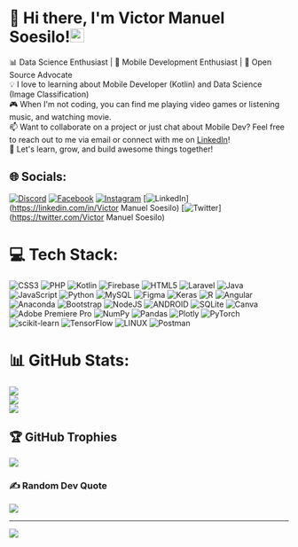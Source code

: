 # 👋 Hi there, I'm Victor Manuel Soesilo!<img src="https://media.giphy.com/media/hvRJCLFzcasrR4ia7z/giphy.gif" width="25px" height="25px"><br>
📊 Data Science Enthusiast | 📱 Mobile Development Enthusiast | 🚀 Open Source Advocate<br>💡 I love to learning about Mobile Developer (Kotlin) and Data Science (Image Classification)<br>🎮 When I'm not coding, you can find me playing video games or listening music, and watching movie.<br>📫 Want to collaborate on a project or just chat about Mobile Dev? Feel free to reach out to me via email or connect with me on [LinkedIn](https://www.linkedin.com/in/victor-manuel-soesilo-7915721b5/)!<br>🚀 Let's learn, grow, and build awesome things together!


## 🌐 Socials:
[![Discord](https://img.shields.io/badge/Discord-%237289DA.svg?logo=discord&logoColor=white)](https://discord.gg/317725744820256768) [![Facebook](https://img.shields.io/badge/Facebook-%231877F2.svg?logo=Facebook&logoColor=white)](https://facebook.com/livan.soesilo) [![Instagram](https://img.shields.io/badge/Instagram-%23E4405F.svg?logo=Instagram&logoColor=white)](https://instagram.com/victor_livan) [![LinkedIn](https://img.shields.io/badge/LinkedIn-%230077B5.svg?logo=linkedin&logoColor=white)](https://linkedin.com/in/Victor Manuel Soesilo) [![Twitter](https://img.shields.io/badge/Twitter-%231DA1F2.svg?logo=Twitter&logoColor=white)](https://twitter.com/Victor Manuel Soesilo) 

# 💻 Tech Stack:
![CSS3](https://img.shields.io/badge/css3-%231572B6.svg?style=flat&logo=css3&logoColor=white) ![PHP](https://img.shields.io/badge/php-%23777BB4.svg?style=flat&logo=php&logoColor=white) ![Kotlin](https://img.shields.io/badge/kotlin-%230095D5.svg?style=flat&logo=kotlin&logoColor=white) ![Firebase](https://img.shields.io/badge/firebase-%23039BE5.svg?style=flat&logo=firebase) ![HTML5](https://img.shields.io/badge/html5-%23E34F26.svg?style=flat&logo=html5&logoColor=white) ![Laravel](https://img.shields.io/badge/laravel-%23FF2D20.svg?style=flat&logo=laravel&logoColor=white) ![Java](https://img.shields.io/badge/java-%23ED8B00.svg?style=flat&logo=java&logoColor=white) ![JavaScript](https://img.shields.io/badge/javascript-%23323330.svg?style=flat&logo=javascript&logoColor=%23F7DF1E) ![Python](https://img.shields.io/badge/python-3670A0?style=flat&logo=python&logoColor=ffdd54) ![MySQL](https://img.shields.io/badge/mysql-%2300f.svg?style=flat&logo=mysql&logoColor=white) 	![Figma](https://img.shields.io/badge/figma-%23F24E1E.svg?style=flat&logo=figma&logoColor=white) ![Keras](https://img.shields.io/badge/Keras-%23D00000.svg?style=flat&logo=Keras&logoColor=white) ![R](https://img.shields.io/badge/r-%23276DC3.svg?style=flat&logo=r&logoColor=white) ![Angular](https://img.shields.io/badge/angular-%23DD0031.svg?style=flat&logo=angular&logoColor=white) ![Anaconda](https://img.shields.io/badge/Anaconda-%2344A833.svg?style=flat&logo=anaconda&logoColor=white) ![Bootstrap](https://img.shields.io/badge/bootstrap-%23563D7C.svg?style=flat&logo=bootstrap&logoColor=white) ![NodeJS](https://img.shields.io/badge/node.js-6DA55F?style=flat&logo=node.js&logoColor=white) ![ANDROID](https://img.shields.io/badge/android-%2320232a.svg?style=flat&logo=android&logoColor=%a4c639) ![SQLite](https://img.shields.io/badge/sqlite-%2307405e.svg?style=flat&logo=sqlite&logoColor=white) ![Canva](https://img.shields.io/badge/Canva-%2300C4CC.svg?style=flat&logo=Canva&logoColor=white) ![Adobe Premiere Pro](https://img.shields.io/badge/Adobe%20Premiere%20Pro-9999FF.svg?style=flat&logo=Adobe%20Premiere%20Pro&logoColor=white) ![NumPy](https://img.shields.io/badge/numpy-%23013243.svg?style=flat&logo=numpy&logoColor=white) ![Pandas](https://img.shields.io/badge/pandas-%23150458.svg?style=flat&logo=pandas&logoColor=white) ![Plotly](https://img.shields.io/badge/Plotly-%233F4F75.svg?style=flat&logo=plotly&logoColor=white) ![PyTorch](https://img.shields.io/badge/PyTorch-%23EE4C2C.svg?style=flat&logo=PyTorch&logoColor=white) ![scikit-learn](https://img.shields.io/badge/scikit--learn-%23F7931E.svg?style=flat&logo=scikit-learn&logoColor=white) ![TensorFlow](https://img.shields.io/badge/TensorFlow-%23FF6F00.svg?style=flat&logo=TensorFlow&logoColor=white) ![LINUX](https://img.shields.io/badge/Linux-FCC624?style=flat&logo=linux&logoColor=black) ![Postman](https://img.shields.io/badge/Postman-FF6C37?style=flat&logo=postman&logoColor=white)
# 📊 GitHub Stats:
![](https://github-readme-stats.vercel.app/api?username=victorman01&theme=synthwave&hide_border=false&include_all_commits=false&count_private=false)<br/>
![](https://github-readme-streak-stats.herokuapp.com/?user=victorman01&theme=synthwave&hide_border=false)<br/>
![](https://github-readme-stats.vercel.app/api/top-langs/?username=victorman01&theme=synthwave&hide_border=false&include_all_commits=false&count_private=false&layout=compact)

## 🏆 GitHub Trophies
![](https://github-profile-trophy.vercel.app/?username=victorman01&theme=radical&no-frame=false&no-bg=false&margin-w=4)

### ✍️ Random Dev Quote
![](https://quotes-github-readme.vercel.app/api?type=horizontal&theme=radical)

---
[![](https://visitcount.itsvg.in/api?id=victorman01&icon=0&color=5)](https://visitcount.itsvg.in)

<!-- Proudly created with GPRM ( https://gprm.itsvg.in ) -->
